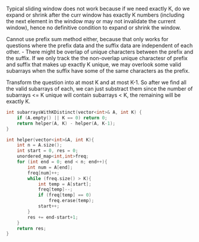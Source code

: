 Typical sliding window does not work because if we need exactly K, do we expand or shrink after the curr window has exactly K numbers (including the next element in the window may or may not invalidate the current window), hence no definitive condition to expand or shrink the window.

Cannot use prefix sum method either, because that only works for questions where the prefix data and the suffix data are independent of each other.
    - There might be overlap of unique characters between the prefix and the suffix. If we only track the the non-overlap unique charactesr of prefix and suffix that makes up exactly K unique, we may overlook some valid subarrays when the suffix have some of the same characters as the prefix.

Transform the question into at most K and at most K-1. So after we find all the valid subarrays of each, we can just substract them since the number of subarrays <= K unique will contain subarrays < K, the remaining will be exactly K.

```cpp
int subarraysWithKDistinct(vector<int>& A, int K) {
    if (A.empty() || K == 0) return 0;
    return helper(A, K) - helper(A, K-1);
}

int helper(vector<int>&A, int K){
    int n = A.size();
    int start = 0, res = 0;
    unordered_map<int,int>freq;
    for (int end = 0; end < n; end++){
        int num = A[end];
        freq[num]++;
        while (freq.size() > K){
            int temp = A[start];
            freq[temp]--;
            if (freq[temp] == 0)
                freq.erase(temp);
            start++;
        }
        res += end-start+1; 
    }
    return res;
}
```

